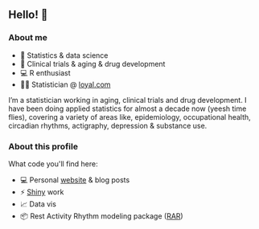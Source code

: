 ## Hello! 👋

### About me 

- 🧮 Statistics & data science
- 💊 Clinical trials & aging & drug development
- 💻 R enthusiast
- 👩‍💻 Statistician @ [loyal.com](https://loyal.com)

I’m a statistician working in aging, clinical trials and drug development. I have been doing applied statistics for almost a decade now (yeesh time flies), covering a variety of areas like, epidemiology, occupational health, circadian rhythms, actigraphy, depression & substance use.

### About this profile 

What code you'll find here: 

- 💻 Personal [website](https://github.com/JessLGraves/jesslgraves.github.io) & blog posts
- ⚡ [Shiny](https://github.com/JessLGraves/skyrim-alchemy) work
- 📈 Data vis
- 📦 Rest Activity Rhythm modeling package ([RAR](https://github.com/JessLGraves/RAR))

<!--
**JessLGraves/jesslgraves** is a ✨ _special_ ✨ repository because its `README.md` (this file) appears on your GitHub profile.

Here are some ideas to get you started:

- 🔭 I’m currently working on ...
- 🌱 I’m currently learning ...
- 👯 I’m looking to collaborate on ...
- 🤔 I’m looking for help with ...
- 💬 Ask me about ...
- 📫 How to reach me: ...
- 😄 Pronouns: ...
- ⚡ Fun fact: ...
-->
